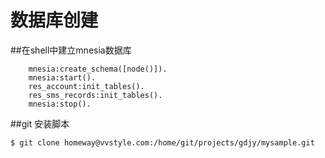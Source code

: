 数据库创建
========
##在shell中建立mnesia数据库
```
    mnesia:create_schema([node()]).
    mnesia:start().
    res_account:init_tables().
    res_sms_records:init_tables().
    mnesia:stop().
```

##git 安装脚本
```
$ git clone homeway@vvstyle.com:/home/git/projects/gdjy/mysample.git
```